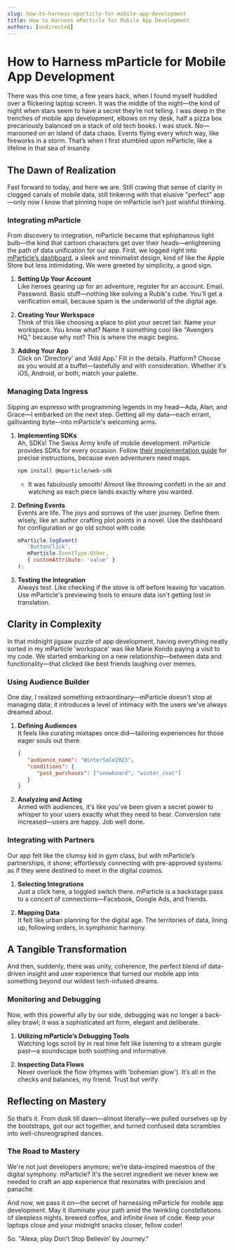 ```yaml
---
slug: how-to-harness-mparticle-for-mobile-app-development
title: How to Harness mParticle for Mobile App Development
authors: [undirected]
---
```



# How to Harness mParticle for Mobile App Development

There was this one time, a few years back, when I found myself huddled over a flickering laptop screen. It was the middle of the night—the kind of night when stars seem to have a secret they’re not telling. I was deep in the trenches of mobile app development, elbows on my desk, half a pizza box precariously balanced on a stack of old tech books. I was stuck. No—marooned on an island of data chaos. Events flying every which way, like fireworks in a storm. That’s when I first stumbled upon mParticle, like a lifeline in that sea of insanity.

## The Dawn of Realization

Fast forward to today, and here we are. Still craving that sense of clarity in clogged canals of mobile data, still tinkering with that elusive "perfect" app—only now I know that pinning hope on mParticle isn’t just wishful thinking.

### Integrating mParticle

From discovery to integration, mParticle became that ephiphanous light bulb—the kind that cartoon characters get over their heads—enlightening the path of data unification for our app. First, we logged right into [mParticle’s dashboard](https://www.mparticle.com/), a sleek and minimalist design, kind of like the Apple Store but less intimidating. We were greeted by simplicity, a good sign.

1. **Setting Up Your Account**  
   Like heroes gearing up for an adventure, register for an account. Email. Password. Basic stuff—nothing like solving a Rubik's cube. You'll get a verification email, because spam is the underworld of the digital age.

2. **Creating Your Workspace**  
   Think of this like choosing a place to plot your secret lair. Name your workspace. You know what? Name it something cool like "Avengers HQ," because why not? This is where the magic begins.

3. **Adding Your App**  
   Click on 'Directory' and 'Add App.’ Fill in the details. Platform? Choose as you would at a buffet—tastefully and with consideration. Whether it's iOS, Android, or both, match your palette.

### Managing Data Ingress

Sipping an espresso with programming legends in my head—Ada, Alan, and Grace—I embarked on the next step. Getting all my data—each errant, gallivanting byte—into mParticle's welcoming arms.

1. **Implementing SDKs**  
   Ah, SDKs! The Swiss Army knife of mobile development. mParticle provides SDKs for every occasion. Follow [their implementation guide](https://www.mparticle.com/documentation) for precise instructions, because even adventurers need maps.

   ```bash
   npm install @mparticle/web-sdk
   ```

   - It was fabulously smooth! Almost like throwing confetti in the air and watching as each piece lands exactly where you wanted.

2. **Defining Events**  
   Events are life. The joys and sorrows of the user journey. Define them wisely, like an author crafting plot points in a novel. Use the dashboard for configuration or go old school with code.

   ```javascript
   mParticle.logEvent(
      'ButtonClick',
      mParticle.EventType.Other,
      { customAttribute: 'value' }
   );
   ```

3. **Testing the Integration**  
   Always test. Like checking if the stove is off before leaving for vacation. Use mParticle's previewing tools to ensure data isn't getting lost in translation.

## Clarity in Complexity

In that midnight jigsaw puzzle of app development, having everything neatly sorted in my mParticle 'workspace' was like Marie Kondo paying a visit to my code. We started embarking on a new relationship—between data and functionality—that clicked like best friends laughing over memes.

### Using Audience Builder

One day, I realized something extraordinary—mParticle doesn't stop at managing data; it introduces a level of intimacy with the users we've always dreamed about.

1. **Defining Audiences**  
   It feels like curating mixtapes once did—tailoring experiences for those eager souls out there.

   ```json
   {
      "audience_name": "WinterSale2023",
      "conditions": {
         "past_purchases": ["snowboard", "winter_coat"]
      }
   }
   ```

2. **Analyzing and Acting**  
   Armed with audiences, it's like you've been given a secret power to whisper to your users exactly what they need to hear. Conversion rate increased—users are happy. Job well done.

### Integrating with Partners

Our app felt like the clumsy kid in gym class, but with mParticle’s partnerships, it shone; effortlessly connecting with pre-approved systems as if they were destined to meet in the digital cosmos.

1. **Selecting Integrations**  
   Just a click here, a toggled switch there. mParticle is a backstage pass to a concert of connections—Facebook, Google Ads, and friends.

2. **Mapping Data**  
   It felt like urban planning for the digital age. The territories of data, lining up, following orders, in symphonic harmony.

## A Tangible Transformation

And then, suddenly, there was unity, coherence, the perfect blend of data-driven insight and user experience that turned our mobile app into something beyond our wildest tech-infused dreams.

### Monitoring and Debugging

Now, with this powerful ally by our side, debugging was no longer a back-alley brawl; it was a sophisticated art form, elegant and deliberate.

1. **Utilizing mParticle’s Debugging Tools**  
   Watching logs scroll by in real time felt like listening to a stream gurgle past—a soundscape both soothing and informative.

2. **Inspecting Data Flows**  
   Never overlook the flow (rhymes with 'bohemian glow'). It’s all in the checks and balances, my friend. Trust but verify.

## Reflecting on Mastery

So that’s it. From dusk till dawn—almost literally—we pulled ourselves up by the bootstraps, got our act together, and turned confused data scrambles into well-choreographed dances.

### The Road to Mastery

We're not just developers anymore; we’re data-inspired maestros of the digital symphony. mParticle? It's the secret ingredient we never knew we needed to craft an app experience that resonates with precision and panache.

And now, we pass it on—the secret of harnessing mParticle for mobile app development. May it illuminate your path amid the twinkling constellations of sleepless nights, brewed coffee, and infinite lines of code. Keep your laptops close and your midnight snacks closer, fellow coder!

So. "Alexa, play Don't Stop Believin’ by Journey."